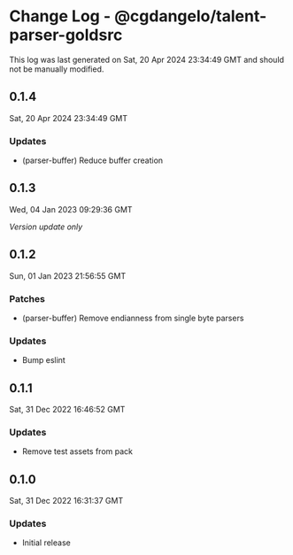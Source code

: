 # Change Log - @cgdangelo/talent-parser-goldsrc

This log was last generated on Sat, 20 Apr 2024 23:34:49 GMT and should not be manually modified.

## 0.1.4
Sat, 20 Apr 2024 23:34:49 GMT

### Updates

- (parser-buffer) Reduce buffer creation

## 0.1.3
Wed, 04 Jan 2023 09:29:36 GMT

_Version update only_

## 0.1.2
Sun, 01 Jan 2023 21:56:55 GMT

### Patches

- (parser-buffer) Remove endianness from single byte parsers

### Updates

- Bump eslint

## 0.1.1
Sat, 31 Dec 2022 16:46:52 GMT

### Updates

- Remove test assets from pack

## 0.1.0
Sat, 31 Dec 2022 16:31:37 GMT

### Updates

- Initial release

